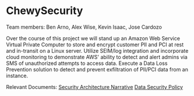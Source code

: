 # ChewySecurity

Team members: Ben Arno, Alex Wise, Kevin Isaac, Jose Cardozo

Over the course of this project we will stand up an Amazon Web Service Virtual Private Computer to store and encrypt customer PII and PCI at rest and in-transit on a Linux server.  Utilize SEIM/log integration and incorporate cloud monitoring to demonstrate AWS' ability to detect and alert admins via SMS of unauthorized attempts to access data.  Execute a Data Loss Prevention solution to detect and prevent exfiltration of PII/PCI data from an instance.

Relevant Documents:
[Security Architecture Narrative](https://docs.google.com/document/d/11IdnT72GXUPuHNFf1UIKD-jjPUzKMz_olkmGPfGQDi4/edit)
[Data Security Policy](https://docs.google.com/document/d/1TmUvwSz-kb68LhJAJ1zpAmh4gj9jNiScmxPQ9Zpx2bo/edit)
